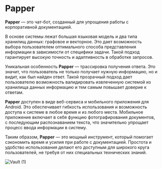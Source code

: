 # Papper
**Papper** — это чат-бот, созданный для упрощения работы с корпоративной документацией.

В основе системы лежат большая языковая модель и два типа хранилищ данных: графовое и векторное. Это дает возможность выбора пользователем оптимального способа представления информации в зависимости от специфики задачи. Такой подход гарантирует высокую точность и адаптивность в обработке запросов.  

Уникальная особенность **Papper** — трассировка получения ответа. Это значит, что пользователь не только получает нужную информацию, но и видит, как был найден ответ. Такой прозрачный подход дает пользователю возможность валидировать извлеченную системой из хранилища данных информацию и тем самым повышает доверие к ответам.

**Papper** доступен в виде веб-сервиса и мобильного приложения для Android. Это обеспечивает гибкость использования и возможность доступа к системе в любое время и из любого места. Мобильное приложение включает в себя функцию фотографирования документов, с последующим распознаванием текста, что значительно упрощает процесс ввода информации в систему.

Таким образом, **Papper**  — это мощный инструмент, который помогает сэкономить время и усилия при работе с документацией. Простота и удобство использования делают его доступным для широкого круга пользователей, не требуя от них специальных технических знаний.

![Vault (1)](https://github.com/papper-ai/Papper-web/assets/47980718/8962138d-ff4d-49ab-b898-9b6e8679f892)

